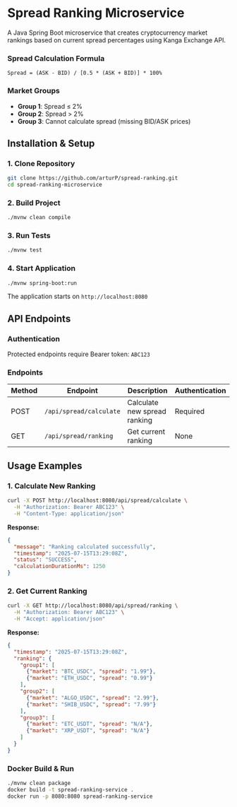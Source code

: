 # Spread Ranking Microservice

A Java Spring Boot microservice that creates cryptocurrency market rankings based on current spread percentages using Kanga Exchange API.

### Spread Calculation Formula
```
Spread = (ASK - BID) / [0.5 * (ASK + BID)] * 100%
```

### Market Groups
- **Group 1**: Spread ≤ 2%
- **Group 2**: Spread > 2%
- **Group 3**: Cannot calculate spread (missing BID/ASK prices)

## Installation & Setup

### 1. Clone Repository
```bash
git clone https://github.com/arturP/spread-ranking.git
cd spread-ranking-microservice
```

### 2. Build Project
```bash
./mvnw clean compile
```

### 3. Run Tests
```bash
./mvnw test
```

### 4. Start Application
```bash
./mvnw spring-boot:run
```

The application starts on `http://localhost:8080`

## API Endpoints

### Authentication
Protected endpoints require Bearer token: `ABC123`

### Endpoints

| Method | Endpoint | Description | Authentication |
|--------|----------|-------------|----------------|
| POST | `/api/spread/calculate` | Calculate new spread ranking | Required |
| GET | `/api/spread/ranking` | Get current ranking | None |

## Usage Examples

### 1. Calculate New Ranking
```bash
curl -X POST http://localhost:8080/api/spread/calculate \
  -H "Authorization: Bearer ABC123" \
  -H "Content-Type: application/json"
```

**Response:**
```json
{
  "message": "Ranking calculated successfully",
  "timestamp": "2025-07-15T13:29:08Z",
  "status": "SUCCESS",
  "calculationDurationMs": 1250
}
```

### 2. Get Current Ranking
```bash
curl -X GET http://localhost:8080/api/spread/ranking \
  -H "Authorization: Bearer ABC123" \
  -H "Accept: application/json"
```

**Response:**
```json
{
  "timestamp": "2025-07-15T13:29:08Z",
  "ranking": {
    "group1": [
      {"market": "BTC_USDC", "spread": "1.99"},
      {"market": "ETH_USDC", "spread": "0.99"}
    ],
    "group2": [
      {"market": "ALGO_USDC", "spread": "2.99"},
      {"market": "SHIB_USDC", "spread": "7.99"}
    ],
    "group3": [
      {"market": "ETC_USDT", "spread": "N/A"},
      {"market": "XRP_USDT", "spread": "N/A"}
    ]
  }
}
```

### Docker Build & Run
```bash
./mvnw clean package
docker build -t spread-ranking-service .
docker run -p 8080:8080 spread-ranking-service
```